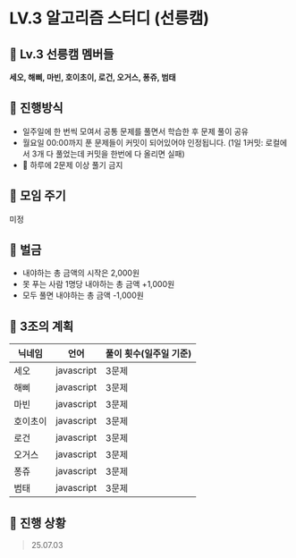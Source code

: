 # LV.3 알고리즘 스터디 (선릉캠)

## 👫 Lv.3 선릉캠 멤버들
**세오, 해삐, 마빈, 호이초이, 로건, 오거스, 퐁쥬, 범태**

## 📍 진행방식
* 일주일에 한 번씩 모여서 공통 문제를 풀면서 학습한 후 문제 풀이 공유
* 월요일 00:00까지 푼 문제들이 커밋이 되어있어야 인정됩니다. (1일 1커밋: 로컬에서 3개 다 풀었는데 커밋을 한번에 다 올리면 실패)
* 🚫 하루에 2문제 이상 풀기 금지

## 👋 모임 주기
미정

## 🚨 벌금
- 내야하는 총 금액의 시작은 2,000원
- 못 푸는 사람 1명당 내야하는 총 금액 +1,000원
- 모두 풀면 내야하는 총 금액 -1,000원

## 📝 3조의 계획
|닉네임|언어|풀이 횟수(일주일 기준)|
|---------|------|-----------|
|세오|javascript|3문제|
|해삐|javascript|3문제|
|마빈|javascript|3문제|
|호이초이|javascript|3문제|
|로건|javascript|3문제|
|오거스|javascript|3문제|
|퐁쥬|javascript|3문제|
|범태|javascript|3문제|

## 🏁 진행 상황
> 25.07.03
